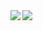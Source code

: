 <a href="https://github.com/anuraghazra/github-readme-stats">
  <img align="left" src="https://github-readme-stats.vercel.app/api?username=nadjaharold&count_private=true&show_icons=true&theme=buefy" />
</a>
<a href="https://github.com/anuraghazra/github-readme-stats">
  <img align="left" src="https://github-readme-stats.vercel.app/api/top-langs/?username=nadjaharold&theme=buefy&layout=compact" />
</a>
